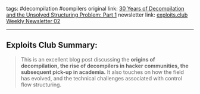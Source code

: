 tags: #decompilation #compilers
original link:  [30 Years of Decompilation and the Unsolved Structuring Problem: Part 1](https://mahaloz.re/dec-history-pt1?ref=blog.exploits.club)
newsletter link:  [exploits.club Weekly Newsletter 02](https://blog.exploits.club/exploits-club-weekly-newsletter-02/)

---
## Exploits Club Summary:
> This is an excellent blog post discussing the **origins of decompilation, the rise of decompilers in hacker communities, the subsequent pick-up in academia.** It also touches on how the field has evolved, and the technical challenges associated with control flow structuring. 